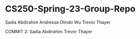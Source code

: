 # CS250-Spring-23-Group-Repo


Sadia Abdirahim
Andressa Olindo Wu
Trevor Thayer

COMMIT 2:
Sadia Abdirahim 
Trevor Thayer
